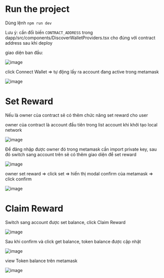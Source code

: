 # Run the project
Dùng lệnh ```npm run dev```

Lưu ý: cần đổi biến ```CONTRACT_ADDRESS``` trong dapp/src/components/DiscoverWalletProviders.tsx cho đúng với contract address sau khi deploy

giao diện ban đầu:

![image](https://github.com/user-attachments/assets/7b573546-1f48-4ecf-a164-a609b9f622bf)

click Connect Wallet => tự động lấy ra account đang active trong metamask

![image](https://github.com/user-attachments/assets/0c2980be-d008-450c-a94c-ca493a676fa7)

# Set Reward
Nếu là owner của contract sẽ có thêm chức năng set reward cho user

owner của contract là account đầu tiên trong list account khi khởi tạo local network

![image](https://github.com/user-attachments/assets/d2121f4a-40b3-42c2-85d8-f5e380bb95a2)

Để đăng nhập được owner đó trong metamask cần import private key, sau đó switch sang account trên sẽ có thêm giao diện để set reward

![image](https://github.com/user-attachments/assets/10d8fa2e-ce60-4d51-bec8-753176c22995)

owner set reward => click set => hiển thị modal confirm của metamask => click confirm

![image](https://github.com/user-attachments/assets/ddab7c09-eb5c-4382-a4bc-5ac680cad17b)

# Claim Reward
Switch sang account được set balance, click Claim Reward

![image](https://github.com/user-attachments/assets/832fa2da-f088-4fc1-9145-696899ba8a6f)

Sau khi confirm và click get balance, token balance được cập nhật

![image](https://github.com/user-attachments/assets/14b729c5-2c19-4fca-a320-d81c41b53b2d)

view Token balance trên metamask

![image](https://github.com/user-attachments/assets/35d0bbb2-d2cc-49a7-a7d8-92489f6d14da)
